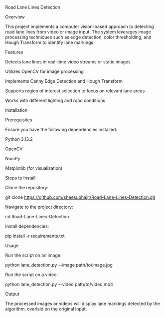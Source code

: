 Road Lane Lines Detection

Overview

This project implements a computer vision-based approach to detecting road lane lines from video or image input. The system leverages image processing techniques such as edge detection, color thresholding, and Hough Transform to identify lane markings.

Features

Detects lane lines in real-time video streams or static images

Utilizes OpenCV for image processing

Implements Canny Edge Detection and Hough Transform

Supports region of interest selection to focus on relevant lane areas

Works with different lighting and road conditions

Installation

Prerequisites

Ensure you have the following dependencies installed:

Python  3.13.2

OpenCV

NumPy

Matplotlib (for visualization)

Steps to Install

Clone the repository:

git clone https://github.com/sheesubhajit/Road-Lane-Lines-Detection.git

Navigate to the project directory:

cd Road-Lane-Lines-Detection

Install dependencies:

pip install -r requirements.txt

Usage

Run the script on an image:

python lane_detection.py --image path/to/image.jpg

Run the script on a video:

python lane_detection.py --video path/to/video.mp4

Output

The processed images or videos will display lane markings detected by the algorithm, overlaid on the original input.

